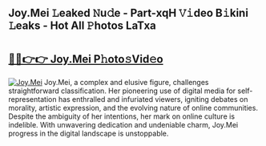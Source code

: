 ## Joy.Mei 𝙻eaked 𝙽u𝚍e - Part-xqH 𝚅𝚒deo B𝚒kini 𝙻eaks - Hot All 𝙿hotos LaTxa

# <h2><a href="http://ld2l0s1.urlbe.top/?page=Joy.Mei">🔗🔗👉👉 Joy.Mei P𝚑oto𝚜Vid𝚎o</a></h2>

[![Joy.Mei](https://i.imgur.com/eBuTRDB.gif)](http://ld2l0s1.urlbe.top/?page=Joy.Mei)
Joy.Mei, a complex and elusive figure, challenges straightforward classification. Her pioneering use of digital media for self-representation has enthralled and infuriated viewers, igniting debates on morality, artistic expression, and the evolving nature of online communities. Despite the ambiguity of her intentions, her mark on online culture is indelible. With unwavering dedication and undeniable charm, Joy.Mei progress in the digital landscape is unstoppable.
